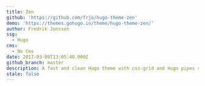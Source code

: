 ```yaml
---
title: Zen
github: 'https://github.com/frjo/hugo-theme-zen'
demo: 'https://themes.gohugo.io/theme/hugo-theme-zen/'
author: Fredrik Jonsson
ssg:
  - Hugo
cms:
  - No Cms
date: 2017-03-09T13:05:40.000Z
github_branch: master
description: A fast and clean Hugo theme with css-grid and Hugo pipes support.
stale: false
---
```

